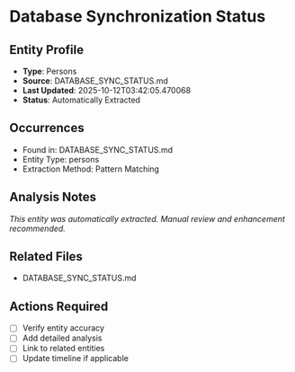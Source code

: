 # Database Synchronization Status

## Entity Profile
- **Type**: Persons
- **Source**: DATABASE_SYNC_STATUS.md
- **Last Updated**: 2025-10-12T03:42:05.470068
- **Status**: Automatically Extracted

## Occurrences
- Found in: DATABASE_SYNC_STATUS.md
- Entity Type: persons
- Extraction Method: Pattern Matching

## Analysis Notes
*This entity was automatically extracted. Manual review and enhancement recommended.*

## Related Files
- DATABASE_SYNC_STATUS.md

## Actions Required
- [ ] Verify entity accuracy
- [ ] Add detailed analysis
- [ ] Link to related entities
- [ ] Update timeline if applicable
